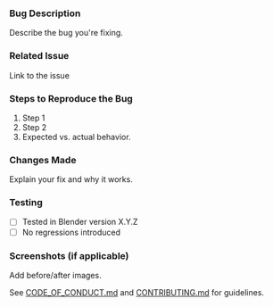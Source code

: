 ### Bug Description

Describe the bug you're fixing.

### Related Issue

Link to the issue

### Steps to Reproduce the Bug

1. Step 1
2. Step 2
3. Expected vs. actual behavior.

### Changes Made

Explain your fix and why it works.

### Testing

- [ ] Tested in Blender version X.Y.Z
- [ ] No regressions introduced

### Screenshots (if applicable)

Add before/after images.

See [CODE_OF_CONDUCT.md](https://github.com/SA-Lowell/OrthoScale219/blob/master/.github/CODE_OF_CONDUCT.md) and [CONTRIBUTING.md](https://github.com/SA-Lowell/OrthoScale219/blob/master/.github/CONTRIBUTING.md) for guidelines.